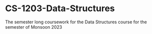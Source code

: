 # CS-1203-Data-Structures
The semester long coursework for the Data Structures course for the semester of Monsoon 2023
